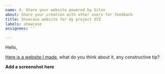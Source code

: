 ```yaml
---
name: 4. Share your website powered by Silex
about: Share your creation with other users for feedback
title: Showcase website for my project XYZ
labels: showcase
assignees: ''

---
```


Hello,

[Here is a website I made](https://example.com), what do you think about it, any constructive tip?

**Add a screenshot here**
